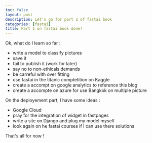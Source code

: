 ```yaml
---
toc: false
layout: post
description: Let's go for part 2 of fastai book
categories: [fastai]
title: Part 1 on fastai book done!
---
```

Ok, what do I learn so far :
- write a model to classify pictures
- save it
- fail to publish it (work for later)
- say no to non-ethicals demands
- be carreful with over fitting
- use fastai in the titanic comptetition on Kaggle
- create a accompt on google analytics to reference this blog
- create a accompte on azure for use Bangkok on multiple picture

On the deployement part, I have some ideas :
- Google Cloud
- pray for the integration of widget in fastpages
- write a site on Django and plug my model myself
- look again on he fastai courses if I can use there solutions

That's all for now !
